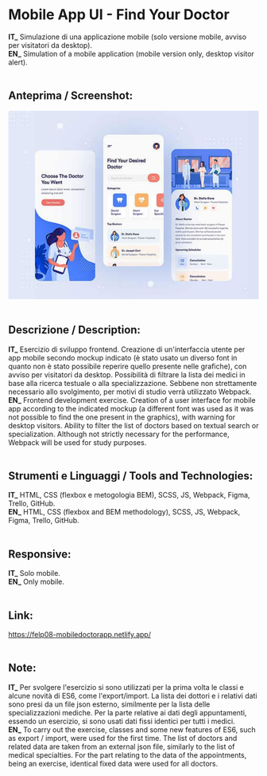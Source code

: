# Mobile App UI - Find Your Doctor 
**IT_** Simulazione di una applicazione mobile (solo versione mobile, avviso per visitatori da desktop).<br/>
**EN_** Simulation of a mobile application (mobile version only, desktop visitor alert).<br/>
<br/>

## Anteprima / Screenshot:
![Screenshot of project](https://github.com/gdfederici/FELP08-MobileDoctorApp/blob/main/src/img/mobiledoctorapp-thumb.jpg)<br/>
<br/>

## Descrizione / Description:
**IT_** Esercizio di sviluppo frontend. Creazione di un'interfaccia utente per app mobile secondo mockup indicato (è stato usato un diverso font in quanto non è stato possibile reperire quello presente nelle grafiche), con avviso per visitatori da desktop. Possibilità di filtrare la lista dei medici in base alla ricerca testuale o alla specializzazione. Sebbene non strettamente necessario allo svolgimento, per motivi di studio verrà utilizzato Webpack.<br/>
**EN_** Frontend development exercise. Creation of a user interface for mobile app according to the indicated mockup (a different font was used as it was not possible to find the one present in the graphics), with warning for desktop visitors. Ability to filter the list of doctors based on textual search or specialization. Although not strictly necessary for the performance, Webpack will be used for study purposes.<br/>
<br/>

## Strumenti e Linguaggi / Tools and Technologies:
**IT_** HTML, CSS (flexbox e metogologia BEM), SCSS, JS, Webpack, Figma, Trello, GitHub.<br/>
**EN_** HTML, CSS (flexbox and BEM methodology), SCSS, JS, Webpack, Figma, Trello, GitHub.<br/>
<br/>

## Responsive:
**IT_** Solo mobile.<br/>
**EN_** Only mobile.<br/><br/>

## Link:
https://felp08-mobiledoctorapp.netlify.app/ <br/>
<br/>

## Note:
**IT_** Per svolgere l'esercizio si sono utilizzati per la prima volta le classi e alcune novità di ES6, come l'export/import. La lista dei dottori e i relativi dati sono presi da un file json esterno, similmente per la lista delle specializzazioni mediche. Per la parte relative ai dati degli appuntamenti, essendo un esercizio, si sono usati dati fissi identici per tutti i medici.<br/>
**EN_** To carry out the exercise, classes and some new features of ES6, such as export / import, were used for the first time. The list of doctors and related data are taken from an external json file, similarly to the list of medical specialties. For the part relating to the data of the appointments, being an exercise, identical fixed data were used for all doctors.<br/>
<br/>
